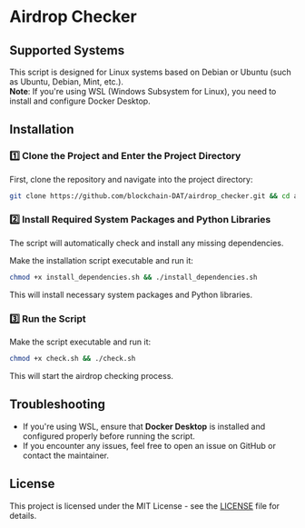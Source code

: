 # Airdrop Checker

## Supported Systems

This script is designed for Linux systems based on Debian or Ubuntu (such as Ubuntu, Debian, Mint, etc.).  
**Note**: If you're using WSL (Windows Subsystem for Linux), you need to install and configure Docker Desktop.

## Installation

### 1️⃣ Clone the Project and Enter the Project Directory

First, clone the repository and navigate into the project directory:

```bash
git clone https://github.com/blockchain-DAT/airdrop_checker.git && cd airdrop_checker
```

### 2️⃣ Install Required System Packages and Python Libraries

The script will automatically check and install any missing dependencies.

Make the installation script executable and run it:

```bash
chmod +x install_dependencies.sh && ./install_dependencies.sh
```

This will install necessary system packages and Python libraries.

### 3️⃣ Run the Script

Make the script executable and run it:

```bash
chmod +x check.sh && ./check.sh
```

This will start the airdrop checking process.

## Troubleshooting

- If you're using WSL, ensure that **Docker Desktop** is installed and configured properly before running the script.
- If you encounter any issues, feel free to open an issue on GitHub or contact the maintainer.

## License

This project is licensed under the MIT License - see the [LICENSE](LICENSE) file for details.
```
